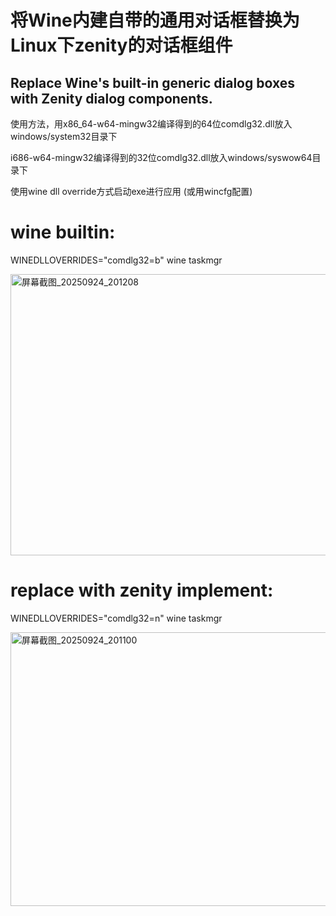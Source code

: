 
<h1>将Wine内建自带的通用对话框替换为Linux下zenity的对话框组件</h1>

<h2>Replace Wine's built-in generic dialog boxes with Zenity dialog components.</h2>

使用方法，用x86_64-w64-mingw32编译得到的64位comdlg32.dll放入windows/system32目录下

i686-w64-mingw32编译得到的32位comdlg32.dll放入windows/syswow64目录下

使用wine dll override方式启动exe进行应用 (或用wincfg配置)

<h1>wine builtin:</h1>

WINEDLLOVERRIDES="comdlg32=b" wine taskmgr

<img width="609" height="450" alt="屏幕截图_20250924_201208" src="https://github.com/user-attachments/assets/602f060b-cd80-4fa4-9b16-631d2e31b467" />

<h1>replace with zenity implement:</h1>

WINEDLLOVERRIDES="comdlg32=n" wine taskmgr

<img width="1029" height="438" alt="屏幕截图_20250924_201100" src="https://github.com/user-attachments/assets/bd79e5f4-7350-4d37-8be5-c90e37be5117" />
